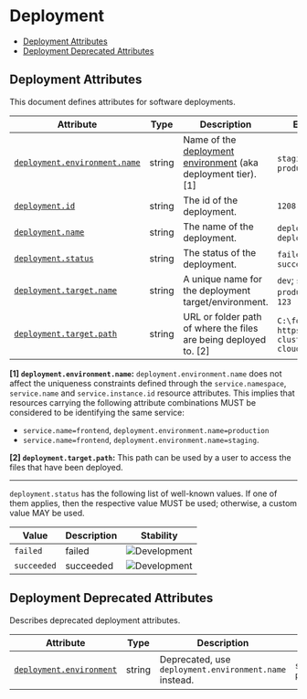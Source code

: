 <!-- NOTE: THIS FILE IS AUTOGENERATED. DO NOT EDIT BY HAND. -->
<!-- see templates/registry/markdown/attribute_namespace.md.j2 -->

# Deployment

- [Deployment Attributes](#deployment-attributes)
- [Deployment Deprecated Attributes](#deployment-deprecated-attributes)

## Deployment Attributes

This document defines attributes for software deployments.

| Attribute | Type | Description | Examples | Stability |
|---|---|---|---|---|
| <a id="deployment-environment-name" href="#deployment-environment-name">`deployment.environment.name`</a> | string | Name of the [deployment environment](https://wikipedia.org/wiki/Deployment_environment) (aka deployment tier). [1] | `staging`; `production` | ![Development](https://img.shields.io/badge/-development-blue) |
| <a id="deployment-id" href="#deployment-id">`deployment.id`</a> | string | The id of the deployment. | `1208` | ![Development](https://img.shields.io/badge/-development-blue) |
| <a id="deployment-name" href="#deployment-name">`deployment.name`</a> | string | The name of the deployment. | `deploy my app`; `deploy-frontend` | ![Development](https://img.shields.io/badge/-development-blue) |
| <a id="deployment-status" href="#deployment-status">`deployment.status`</a> | string | The status of the deployment. | `failed`; `succeeded` | ![Development](https://img.shields.io/badge/-development-blue) |
| <a id="deployment-target-name" href="#deployment-target-name">`deployment.target.name`</a> | string | A unique name for the deployment target/environment. | `dev`; `staging`; `production`; `ci-123` | ![Development](https://img.shields.io/badge/-development-blue) |
| <a id="deployment-target-path" href="#deployment-target-path">`deployment.target.path`</a> | string | URL or folder path of where the files are being deployed to. [2] | `C:\folder-path`; `https://my-cluster.zone.my-cloud-provider` | ![Development](https://img.shields.io/badge/-development-blue) |

**[1] `deployment.environment.name`:** `deployment.environment.name` does not affect the uniqueness constraints defined through
the `service.namespace`, `service.name` and `service.instance.id` resource attributes.
This implies that resources carrying the following attribute combinations MUST be
considered to be identifying the same service:

- `service.name=frontend`, `deployment.environment.name=production`
- `service.name=frontend`, `deployment.environment.name=staging`.

**[2] `deployment.target.path`:** This path can be used by a user to access the files that have been deployed.

---

`deployment.status` has the following list of well-known values. If one of them applies, then the respective value MUST be used; otherwise, a custom value MAY be used.

| Value  | Description | Stability |
|---|---|---|
| `failed` | failed | ![Development](https://img.shields.io/badge/-development-blue) |
| `succeeded` | succeeded | ![Development](https://img.shields.io/badge/-development-blue) |

## Deployment Deprecated Attributes

Describes deprecated deployment attributes.

| Attribute | Type | Description | Examples | Stability |
|---|---|---|---|---|
| <a id="deployment-environment" href="#deployment-environment">`deployment.environment`</a> | string | Deprecated, use `deployment.environment.name` instead. | `staging`; `production` | ![Deprecated](https://img.shields.io/badge/-deprecated-red)<br>Replaced by `deployment.environment.name`. |
